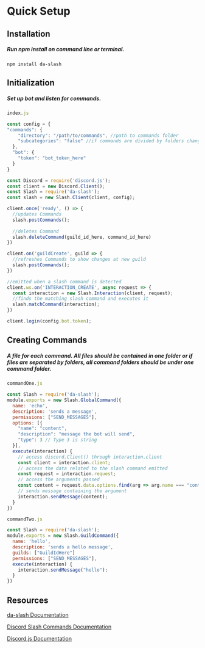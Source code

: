 # Quick Setup
## Installation
##### Run npm install on command line or terminal.
```
npm install da-slash
```
## Initialization
##### Set up bot and listen for commands.
```javascript
index.js

const config = {
"commands": {
    "directory": "/path/to/commands", //path to commands folder
    "subcategories": "false" //if commands are divided by folders change to "true"
  },
  "bot": {
    "token": "bot_token_here"
  }    
}

const Discord = require('discord.js');
const client = new Discord.Client();
const Slash = require('da-slash');
const slash = new Slash.Client(client, config);

client.once('ready', () => {
  //updates Commands
  slash.postCommands();
  
  //deletes Command
  slash.deleteCommand(guild_id_here, command_id_here)
})

client.on('guildCreate', guild => {
  //refreshes Commands to show changes at new guild
  slash.postCommands();
})

//emitted when a slash command is detected
client.ws.on('INTERACTION_CREATE', async request => {
  const interaction = new Slash.Interaction(client, request);
  //finds the matching slash command and executes it
  slash.matchCommand(interaction); 
})

client.login(config.bot.token);
```

## Creating Commands
##### A file for each command. All files should be contained in one folder or if files are separated by folders, all command folders should be under one command folder. 
```javascript
commandOne.js

const Slash = require('da-slash');
module.exports = new Slash.GlobalCommand({
  name: 'echo',
  description: 'sends a message',
  permissions: ["SEND_MESSAGES"],
  options: [{
    "name": "content",
    "description": "message the bot will send",
    "type": 3 // Type 3 is string
  }],
  execute(interaction) {
    // access discord.Client() through interaction.client
    const client = interaction.client;
    // access the data related to the slash command emitted
    const request = interaction.request;
    // access the arguments passed
    const content = request.data.options.find(arg => arg.name === "content").value;
    // sends message containing the argument
    interaction.sendMessage(content);
  }
})
```
```javascript
commandTwo.js

const Slash = require('da-slash');
module.exports = new Slash.GuildCommand({
  name: 'hello',
  description: 'sends a hello message',
  guilds: ["GuildIdHere"]
  permissions: ["SEND_MESSAGES"],
  execute(interaction) {
    interaction.sendMessage("hello");
  }
})
```
## Resources

[da-slash Documentation](https://github.com/xlyr-on/da-slash/wiki)

[Discord Slash Commands Documentation](https://discord.com/developers/docs/interactions/slash-commands)

[Discord.js Documentation](https://discord.js.org/#/docs/main/stable/general/welcome)
